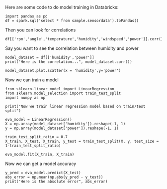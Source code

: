 Here are some code to do model training in Databricks:

```
import pandas as pd
df = spark.sql('select * from sample.sensordata').toPandas()
```

Then you can look for correlations
```
df[['rpm','angle','temperature','humidity','windspeed','power']].corr()
```

Say you want to see the correlation between humidity and power
```
model_dataset = df[['humidity','power']]
print("Here is the correlation...", model_dataset.corr())
```

```
model_dataset.plot.scatter(x = 'humidity',y='power')
```

Now we can train a model
```
from sklearn.linear_model import LinearRegression
from sklearn.model_selection import train_test_split
import numpy as np

print("Now we train linear regression model based on train/test split")

eva_model = LinearRegression()
X = np.array(model_dataset['humidity']).reshape(-1, 1)
y = np.array(model_dataset['power']).reshape(-1, 1)

train_test_split_ratio = 0.7
X_train, X_test, X_train, y_test = train_test_split(X, y, test_size = 1-train_test_split_ratio)
```

```
eva_model.fit(X_train, X_train)
```

Now we can get a model accuracy
```
y_pred = eva_model.predict(X_test)
abs_error = np.mean(np.abs(y_pred - y_test))
print("Here is the absolute error", abs_error)
```

